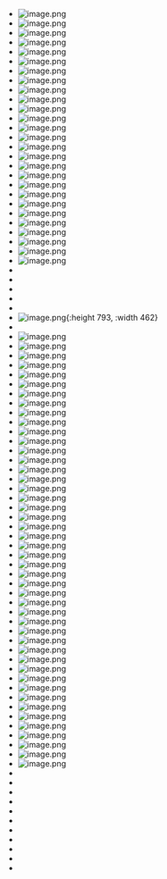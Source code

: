 - ![image.png](../assets/image_1746094517530_0.png)
- ![image.png](../assets/image_1746094572082_0.png)
- ![image.png](../assets/image_1746094654171_0.png)
- ![image.png](../assets/image_1746094811239_0.png)
- ![image.png](../assets/image_1746094925992_0.png)
- ![image.png](../assets/image_1746095075486_0.png)
- ![image.png](../assets/image_1746095139615_0.png)
- ![image.png](../assets/image_1746095208229_0.png)
- ![image.png](../assets/image_1746095232860_0.png)
- ![image.png](../assets/image_1746095253498_0.png)
- ![image.png](../assets/image_1746095310668_0.png)
- ![image.png](../assets/image_1746095359614_0.png)
- ![image.png](../assets/image_1746095384860_0.png)
- ![image.png](../assets/image_1746095398170_0.png)
- ![image.png](../assets/image_1746095426169_0.png)
- ![image.png](../assets/image_1746095478863_0.png)
- ![image.png](../assets/image_1746095500773_0.png)
- ![image.png](../assets/image_1746095552276_0.png)
- ![image.png](../assets/image_1746095581121_0.png)
- ![image.png](../assets/image_1746095597005_0.png)
- ![image.png](../assets/image_1746095646155_0.png)
- ![image.png](../assets/image_1746095714961_0.png)
- ![image.png](../assets/image_1746095747315_0.png)
- ![image.png](../assets/image_1746095766947_0.png)
- ![image.png](../assets/image_1746095788782_0.png)
- ![image.png](../assets/image_1746095811130_0.png)
- ![image.png](../assets/image_1746095831549_0.png)
-
-
-
-
-
- ![image.png](../assets/image_1746088784268_0.png){:height 793, :width 462}
-
- ![image.png](../assets/image_1746088945224_0.png)
- ![image.png](../assets/image_1746089000912_0.png)
- ![image.png](../assets/image_1746089075441_0.png)
- ![image.png](../assets/image_1746089134923_0.png)
- ![image.png](../assets/image_1746089485075_0.png)
- ![image.png](../assets/image_1746089552980_0.png)
- ![image.png](../assets/image_1746089600460_0.png)
- ![image.png](../assets/image_1746089638434_0.png)
- ![image.png](../assets/image_1746089691295_0.png)
- ![image.png](../assets/image_1746089745204_0.png)
- ![image.png](../assets/image_1746089857360_0.png)
- ![image.png](../assets/image_1746089886003_0.png)
- ![image.png](../assets/image_1746089950121_0.png)
- ![image.png](../assets/image_1746089967944_0.png)
- ![image.png](../assets/image_1746088264930_0.png)
- ![image.png](../assets/image_1746088326611_0.png)
- ![image.png](../assets/image_1746088620896_0.png)
- ![image.png](../assets/image_1746090208433_0.png)
- ![image.png](../assets/image_1746091112185_0.png)
- ![image.png](../assets/image_1746091170254_0.png)
- ![image.png](../assets/image_1746091291329_0.png)
- ![image.png](../assets/image_1746091437861_0.png)
- ![image.png](../assets/image_1746091635082_0.png)
- ![image.png](../assets/image_1746091792065_0.png)
- ![image.png](../assets/image_1746091876653_0.png)
- ![image.png](../assets/image_1746092022321_0.png)
- ![image.png](../assets/image_1746092050366_0.png)
- ![image.png](../assets/image_1746092123565_0.png)
- ![image.png](../assets/image_1746092155627_0.png)
- ![image.png](../assets/image_1746092245818_0.png)
- ![image.png](../assets/image_1746092315454_0.png)
- ![image.png](../assets/image_1746092628276_0.png)
- ![image.png](../assets/image_1746092754446_0.png)
- ![image.png](../assets/image_1746092825690_0.png)
- ![image.png](../assets/image_1746092874944_0.png)
- ![image.png](../assets/image_1746093299033_0.png)
- ![image.png](../assets/image_1746093334114_0.png)
- ![image.png](../assets/image_1746093373409_0.png)
- ![image.png](../assets/image_1746093421406_0.png)
- ![image.png](../assets/image_1746093464712_0.png)
- ![image.png](../assets/image_1746093511086_0.png)
- ![image.png](../assets/image_1746093648848_0.png)
- ![image.png](../assets/image_1746093672005_0.png)
- ![image.png](../assets/image_1746093734279_0.png)
- ![image.png](../assets/image_1746093980275_0.png)
- ![image.png](../assets/image_1746094078420_0.png)
-
-
-
-
-
-
-
-
-
-
-